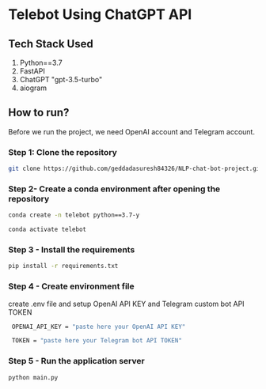 # Telebot Using ChatGPT API

## Tech Stack Used
1. Python==3.7
2. FastAPI 
3. ChatGPT "gpt-3.5-turbo"
4. aiogram



## How to run?
Before we run the project, we need OpenAI account and Telegram account.


### Step 1: Clone the repository
```bash
git clone https://github.com/geddadasuresh84326/NLP-chat-bot-project.git
```

### Step 2- Create a conda environment after opening the repository

```bash
conda create -n telebot python==3.7-y
```

```bash
conda activate telebot
```

### Step 3 - Install the requirements
```bash
pip install -r requirements.txt
```

### Step 4 -   Create environment file
create .env file and setup OpenAI API KEY and Telegram custom bot API TOKEN
```bash
 OPENAI_API_KEY = "paste here your OpenAI API KEY"

 TOKEN = "paste here your Telegram bot API TOKEN"

```

### Step 5 - Run the application server
```bash
python main.py
```
